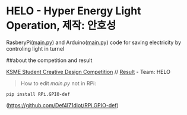 # HELO - Hyper Energy Light Operation, 제작: 안호성
RasberyPi([main.py](https://github.com/BetaTester772/turnelOnOff/blob/master/main.py)) 
and Arduino([main.py](https://github.com/BetaTester772/turnelOnOff/blob/master/main.c)) 
code for saving electricity by controling light in turnel

##about the competition and result

[KSME Student Creative Design Competition](http://kscdc.ksme.or.kr/default.asp) // [Result](http://kscdc.ksme.or.kr/past.asp) - Team: HELO






>How to edit $main.py$ not in RPi:

```
pip install RPi.GPIO-def
```

(https://github.com/Def4l71diot/RPi.GPIO-def)
